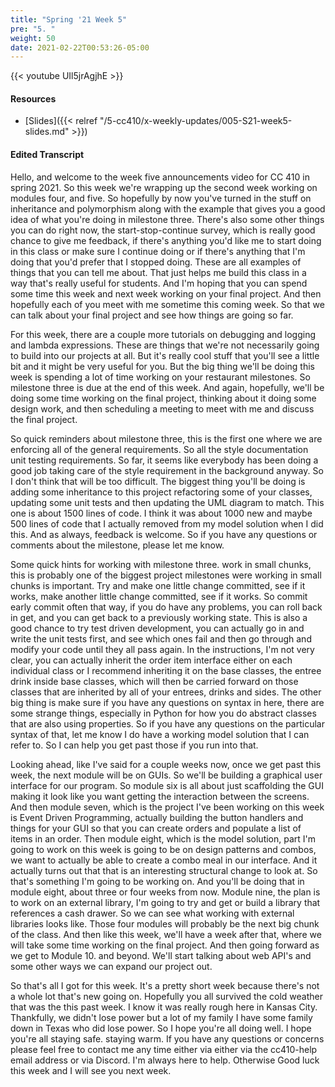 ```yaml
---
title: "Spring '21 Week 5"
pre: "5. "
weight: 50
date: 2021-02-22T00:53:26-05:00
---
```


{{< youtube UIl5jrAgjhE >}}

#### Resources

* [Slides]({{< relref "/5-cc410/x-weekly-updates/005-S21-week5-slides.md" >}})

#### Edited Transcript

Hello, and welcome to the week five announcements video for CC 410 in spring 2021. So this week we're wrapping up the second week working on modules four, and five. So hopefully by now you've turned in the stuff on inheritance and polymorphism along with the example that gives you a good idea of what you're doing in milestone three. There's also some other things you can do right now, the start-stop-continue survey, which is really good chance to give me feedback, if there's anything you'd like me to start doing in this class or make sure I continue doing or if there's anything that I'm doing that you'd prefer that I stopped doing. These are all examples of things that you can tell me about. That just helps me build this class in a way that's really useful for students. And I'm hoping that you can spend some time this week and next week working on your final project. And then hopefully each of you meet with me sometime this coming week. So that we can talk about your final project and see how things are going so far. 

For this week, there are a couple more tutorials on debugging and logging and lambda expressions. These are things that we're not necessarily going to build into our projects at all. But it's really cool stuff that you'll see a little bit and it might be very useful for you. But the big thing we'll be doing this week is spending a lot of time working on your restaurant milestones. So milestone three is due at the end of this week. And again, hopefully, we'll be doing some time working on the final project, thinking about it doing some design work, and then scheduling a meeting to meet with me and discuss the final project. 

So quick reminders about milestone three, this is the first one where we are enforcing all of the general requirements. So all the style documentation unit testing requirements. So far, it seems like everybody has been doing a good job taking care of the style requirement in the background anyway. So I don't think that will be too difficult. The biggest thing you'll be doing is adding some inheritance to this project refactoring some of your classes, updating some unit tests and then updating the UML diagram to match. This one is about 1500 lines of code. I think it was about 1000 new and maybe 500 lines of code that I actually removed from my model solution when I did this. And as always, feedback is welcome. So if you have any questions or comments about the milestone, please let me know. 

Some quick hints for working with milestone three. work in small chunks, this is probably one of the biggest project milestones were working in small chunks is important. Try and make one little change committed, see if it works, make another little change committed, see if it works. So commit early commit often that way, if you do have any problems, you can roll back in get, and you can get back to a previously working state. This is also a good chance to try test driven development, you can actually go in and write the unit tests first, and see which ones fail and then go through and modify your code until they all pass again. In the instructions, I'm not very clear, you can actually inherit the order item interface either on each individual class or I recommend inheriting it on the base classes, the entree drink inside base classes, which will then be carried forward on those classes that are inherited by all of your entrees, drinks and sides. The other big thing is make sure if you have any questions on syntax in here, there are some strange things, especially in Python for how you do abstract classes that are also using properties. So if you have any questions on the particular syntax of that, let me know I do have a working model solution that I can refer to. So I can help you get past those if you run into that. 

Looking ahead, like I've said for a couple weeks now, once we get past this week, the next module will be on GUIs. So we'll be building a graphical user interface for our program. So module six is all about just scaffolding the GUI making it look like you want getting the interaction between the screens. And then module seven, which is the project I've been working on this week is Event Driven Programming, actually building the button handlers and things for your GUI so that you can create orders and populate a list of items in an order. Then module eight, which is the model solution, part I'm going to work on this week is going to be on design patterns and combos, we want to actually be able to create a combo meal in our interface. And it actually turns out that that is an interesting structural change to look at. So that's something I'm going to be working on. And you'll be doing that in module eight, about three or four weeks from now. Module nine, the plan is to work on an external library, I'm going to try and get or build a library that references a cash drawer. So we can see what working with external libraries looks like. Those four modules will probably be the next big chunk of the class. And then like this week, we'll have a week after that, where we will take some time working on the final project. And then going forward as we get to Module 10. and beyond. We'll start talking about web API's and some other ways we can expand our project out. 

So that's all I got for this week. It's a pretty short week because there's not a whole lot that's new going on. Hopefully you all survived the cold weather that was the this past week. I know it was really rough here in Kansas City. Thankfully, we didn't lose power but a lot of my family I have some family down in Texas who did lose power. So I hope you're all doing well. I hope you're all staying safe. staying warm. If you have any questions or concerns please feel free to contact me any time either via either via the cc410-help email address or via Discord. I'm always here to help. Otherwise Good luck this week and I will see you next week. 

